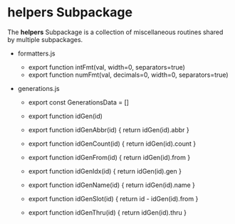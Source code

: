 # **helpers** Subpackage

The **helpers** Subpackage is a collection of miscellaneous routines shared by multiple subpackages.

- formatters.js
    - export function intFmt(val, width=0, separators=true)
    - export function numFmt(val, decimals=0, width=0, separators=true)

- generations.js
    - export const GenerationsData = []

    - export function idGen(id)
    
    - export function idGenAbbr(id) { return idGen(id).abbr }

    - export function idGenCount(id) { return idGen(id).count }

    - export function idGenFrom(id) { return idGen(id).from }

    - export function idGenIdx(id) { return idGen(id).gen }

    - export function idGenName(id) { return idGen(id).name }

    - export function idGenSlot(id) { return id - idGen(id).from }

    - export function idGenThru(id) { return idGen(id).thru }
